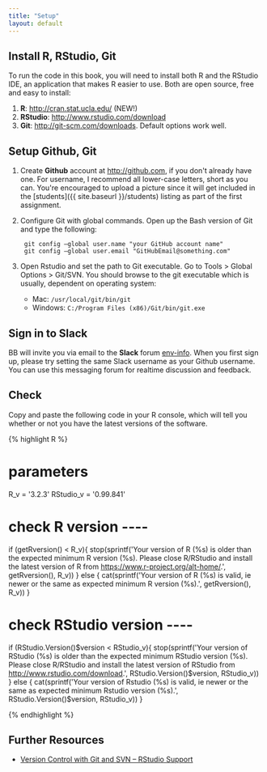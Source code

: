 ```yaml
---
title: "Setup"
layout: default
---
```


## Install R, RStudio, Git

To run the code in this book, you will need to install both R and the RStudio IDE, an application that makes R easier to use. Both are open source, free and easy to install:

1. **R**: <http://cran.stat.ucla.edu/> (NEW!)
1. **RStudio**: <http://www.rstudio.com/download>
1. **Git**: <http://git-scm.com/downloads>. Default options work well.

## Setup Github, Git

1. Create **Github** account at <http://github.com>, if you don't already have one. For username, I recommend all lower-case letters, short as you can. You're encouraged to upload a picture since it will get included in the [students]({{ site.baseurl }}/students) listing as part of the first assignment.

1. Configure Git with global commands. Open up the Bash version of Git and type the following:

        git config –global user.name "your GitHub account name"
        git config –global user.email "GitHubEmail@something.com"
        
1. Open Rstudio and set the path to Git executable. Go to Tools > Global Options > Git/SVN. You should browse to the git executable which is usually, dependent on operating system:

    - Mac: `/usr/local/git/bin/git`
    - Windows: `C:/Program Files (x86)/Git/bin/git.exe`

## Sign in to Slack

BB will invite you via email to the **Slack** forum [env-info](http://env-info.slack.com). When you first sign up, please try setting the same Slack username as your Github username. You can use this messaging forum for realtime discussion and feedback.

## Check

Copy and paste the following code in your R console, which will tell you whether or not you have the latest versions of the software.

<!-- highlight in jekyll: http://rouge.jneen.net -->

{% highlight R %}

# parameters
R_v       = '3.2.3'
RStudio_v = '0.99.841'

# check R version ----
if (getRversion() < R_v){
  stop(sprintf('Your version of R (%s) is older than the expected minimum R version (%s). Please close R/RStudio and install the latest version of R from https://www.r-project.org/alt-home/.', getRversion(), R_v))
} else {
  cat(sprintf('Your version of R (%s) is valid, ie newer or the same as expected minimum R version (%s).', getRversion(), R_v))
}

# check RStudio version ----
if (RStudio.Version()$version < RStudio_v){
  stop(sprintf('Your version of RStudio (%s) is older than the expected minimum RStudio version (%s). Please close R/RStudio and install the latest version of RStudio from http://www.rstudio.com/download.', RStudio.Version()$version, RStudio_v))
} else {
  cat(sprintf('Your version of Rstudio (%s) is valid, ie newer or the same as expected minimum Rstudio version (%s).', RStudio.Version()$version, RStudio_v))
}

{% endhighlight %}

## Further Resources

- [Version Control with Git and SVN – RStudio Support](https://support.rstudio.com/hc/en-us/articles/200532077-Version-Control-with-Git-and-SVN)
